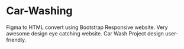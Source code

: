 # Car-Washing
Figma to HTML convert using Bootstrap Responsive website. Very awesome design eye catching website. Car Wash Project design user-friendly.
